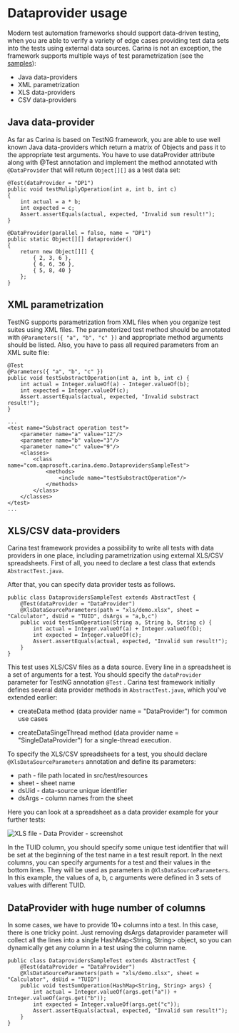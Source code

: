 # Dataprovider usage

Modern test automation frameworks should support data-driven testing, when you are able to verify a variety of edge cases providing test data sets into the tests using external data sources. Carina is not an exception, the framework supports multiple ways of test parametrization (see the [samples](https://github.com/qaprosoft/carina-demo/blob/master/src/test/java/com/qaprosoft/carina/demo/DataprovidersSampleTest.java)):

* Java data-providers
* XML parametrization
* XLS data-providers
* CSV data-providers

## Java data-provider
As far as Carina is based on TestNG framework, you are able to use well known Java data-providers which return a matrix of Objects and pass it to the appropriate test arguments. You have to use dataProvider attribute along with @Test annotation and implement the method annotated with `@DataProvider` that will return `Object[][]` as a test data set:
```
@Test(dataProvider = "DP1")
public void testMuliplyOperation(int a, int b, int c)
{
	int actual = a * b;
	int expected = c;
	Assert.assertEquals(actual, expected, "Invalid sum result!");
}

@DataProvider(parallel = false, name = "DP1")
public static Object[][] dataprovider()
{
	return new Object[][] {
		{ 2, 3, 6 },
		{ 6, 6, 36 },
		{ 5, 8, 40 } 
	};
}
```

## XML parametrization
TestNG supports parametrization from XML files when you organize test suites using XML files. The parameterized test method should be annotated with `@Parameters({ "a", "b", "c" })` and appropriate method arguments should be listed. Also, you have to pass all required parameters from an XML suite file:
```
@Test
@Parameters({ "a", "b", "c" })
public void testSubstractOperation(int a, int b, int c) {
	int actual = Integer.valueOf(a) - Integer.valueOf(b);
	int expected = Integer.valueOf(c);
	Assert.assertEquals(actual, expected, "Invalid substract result!");
}

...
<test name="Substract operation test">
	<parameter name="a" value="12"/>
	<parameter name="b" value="3"/>
	<parameter name="c" value="9"/>
	<classes>
		<class name="com.qaprosoft.carina.demo.DataprovidersSampleTest">
			<methods>
				<include name="testSubstractOperation"/>
			</methods>
		</class>
	</classes>
</test>
...
```

## XLS/CSV data-providers
Carina test framework provides a possibility to write all tests with data providers in one place, including parametrization using external XLS/CSV spreadsheets. First of all, you need to declare a test class that extends `AbstractTest.java`.

After that, you can specify data provider tests as follows.

```
public class DataprovidersSampleTest extends AbstractTest {
	@Test(dataProvider = "DataProvider")
	@XlsDataSourceParameters(path = "xls/demo.xlsx", sheet = "Calculator", dsUid = "TUID", dsArgs = "a,b,c")
	public void testSumOperation(String a, String b, String c) {
		int actual = Integer.valueOf(a) + Integer.valueOf(b);
		int expected = Integer.valueOf(c);
		Assert.assertEquals(actual, expected, "Invalid sum result!");
	}
}
```

This test uses XLS/CSV files as a data source. Every line in a spreadsheet is a set of arguments for a test. You should specify the `dataProvider` parameter for TestNG annotation `@Test` . Carina test framework initially defines several data provider methods in `AbstractTest.java`, which you've extended earlier:

* createData method (data provider name = "DataProvider") for common use cases

* createDataSingeThread method (data provider name = "SingleDataProvider") for a single-thread execution.

To specify the XLS/CSV spreadsheets for a test, you should declare `@XlsDataSourceParameters` annotation and define its parameters:

* path - file path located in src/test/resources
* sheet - sheet name
* dsUid - data-source unique identifier
* dsArgs - column names from the sheet

Here you can look at a spreadsheet as a data provider example for your further tests:

![XLS file - Data Provider - screenshot](../img/xlsscreen.png)

In the TUID column, you should specify some unique test identifier that will be set at the beginning of the test name in a test result report. In the next columns, you can specify arguments for a test and their values in the bottom lines. They will be used as parameters in `@XlsDataSourceParameters`. In this example, the values of a, b, c arguments were defined in 3 sets of values with different TUID.

## DataProvider with huge number of columns
In some cases, we have to provide 10+ columns into a test. In this case, there is one tricky point. Just removing dsArgs dataprovider parameter will collect all the lines into a single HashMap<String, String> object, so you can dynamically get any column in a test using the column name.
```
public class DataprovidersSampleTest extends AbstractTest {
	@Test(dataProvider = "DataProvider")
	@XlsDataSourceParameters(path = "xls/demo.xlsx", sheet = "Calculator", dsUid = "TUID")
	public void testSumOperation(HashMap<String, String> args) {
		int actual = Integer.valueOf(args.get("a")) + Integer.valueOf(args.get("b"));
		int expected = Integer.valueOf(args.get("c"));
		Assert.assertEquals(actual, expected, "Invalid sum result!");
	}
}
```
